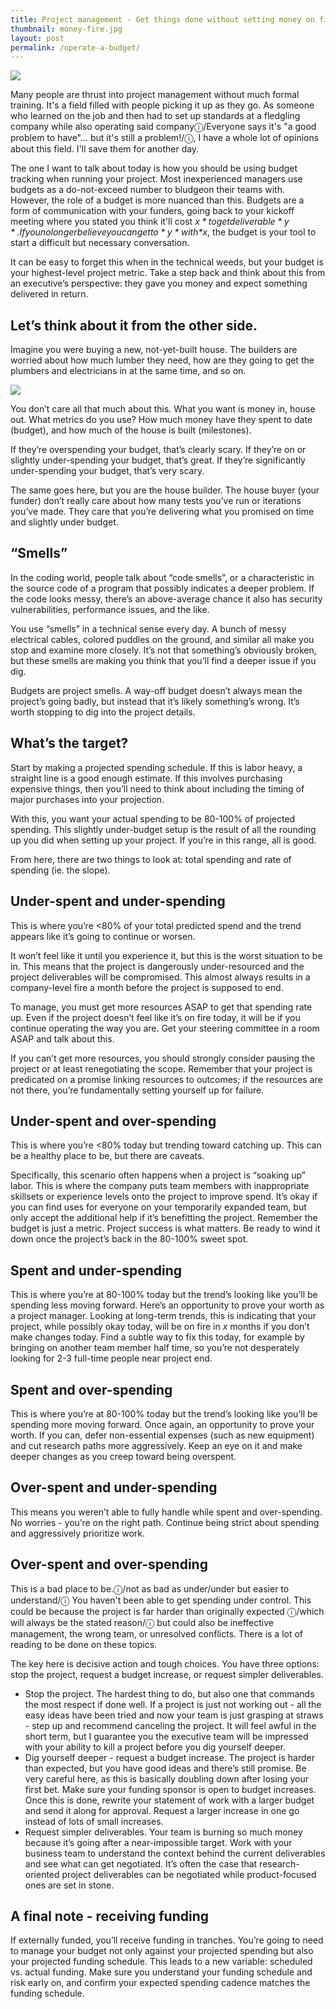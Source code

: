 ```yaml
---
title: Project management - Get things done without setting money on fire
thumbnail: money-fire.jpg
layout: post
permalink: /operate-a-budget/
---
```


![](/assets/2020-03-15-operate-a-budget/money-fire.jpg)

Many people are thrust into project management without much formal training. It's a field filled with people picking it up as they go. As someone who learned on the job and then had to set up standards at a fledgling company while also operating said companyⓘ/Everyone says it's "a good problem to have"... but it's still a problem!/ⓘ, I have a whole lot of opinions about this field. I'll save them for another day.

The one I want to talk about today is how you should be using budget tracking when running your project. Most inexperienced managers use budgets as a do-not-exceed number to bludgeon their teams with. However, the role of a budget is more nuanced than this. Budgets are a form of communication with your funders, going back to your kickoff meeting where you stated you think it'll cost *$x* to get deliverable *y*. If you no longer believe you can get to *y* with *$x*, the budget is your tool to start a difficult but necessary conversation.

It can be easy to forget this when in the technical weeds, but your budget is your highest-level project metric. Take a step back and think about this from an executive’s perspective: they gave you money and expect something delivered in return.

## Let’s think about it from the other side.

Imagine you were buying a new, not-yet-built house. The builders are worried about how much lumber they need, how are they going to get the plumbers and electricians in at the same time, and so on.

![](/assets/2020-03-15-operate-a-budget/house.jpg)

You don’t care all that much about this. What you want is money in, house out. What metrics do you use? How much money have they spent to date (budget), and how much of the house is built (milestones).

If they’re overspending your budget, that’s clearly scary. If they’re on or slightly under-spending your budget, that’s great. If they’re significantly under-spending your budget, that’s very scary.

The same goes here, but you are the house builder. The house buyer (your funder) don’t really care about how many tests you’ve run or iterations you’ve made. They care that you’re delivering what you promised on time and slightly under budget.

## “Smells”

In the coding world, people talk about “code smells”, or a characteristic in the source code of a program that possibly indicates a deeper problem. If the code looks messy, there’s an above-average chance it also has security vulnerabilities, performance issues, and the like.

You use “smells” in a technical sense every day. A bunch of messy electrical cables, colored puddles on the ground, and similar all make you stop and examine more closely. It’s not that something’s obviously broken, but these smells are making you think that you’ll find a deeper issue if you dig.

Budgets are project smells. A way-off budget doesn’t always mean the project’s going badly, but instead that it’s likely something’s wrong. It’s worth stopping to dig into the project details.

## What’s the target?

Start by making a projected spending schedule. If this is labor heavy, a straight line is a good enough estimate. If this involves purchasing expensive things, then you’ll need to think about including the timing of major purchases into your projection.

With this, you want your actual spending to be 80-100% of projected spending. This slightly under-budget setup is the result of all the rounding up you did when setting up your project. If you’re in this range, all is good.

From here, there are two things to look at: total spending and rate of spending (ie. the slope).

## Under-spent and under-spending

This is where you’re <80% of your total predicted spend and the trend appears like it’s going to continue or worsen.

It won’t feel like it until you experience it, but this is the worst situation to be in. This means that the project is dangerously under-resourced and the project deliverables will be compromised. This almost always results in a company-level fire a month before the project is supposed to end.

To manage, you must get more resources ASAP to get that spending rate up. Even if the project doesn’t feel like it’s on fire today, it will be if you continue operating the way you are. Get your steering committee in a room ASAP and talk about this.

If you can’t get more resources, you should strongly consider pausing the project or at least renegotiating the scope. Remember that your project is predicated on a promise linking resources to outcomes; if the resources are not there, you’re fundamentally setting yourself up for failure.

## Under-spent and over-spending

This is where you’re <80% today but trending toward catching up. This can be a healthy place to be, but there are caveats.

Specifically, this scenario often happens when a project is “soaking up” labor. This is where the company puts team members with inappropriate skillsets or experience levels onto the project to improve spend. It’s okay if you can find uses for everyone on your temporarily expanded team, but only accept the additional help if it’s benefitting the project. Remember the budget is just a metric. Project success is what matters. Be ready to wind it down once the project’s back in the 80-100% sweet spot.

## Spent and under-spending

This is where you’re at 80-100% today but the trend’s looking like you’ll be spending less moving forward. Here’s an opportunity to prove your worth as a project manager. Looking at long-term trends, this is indicating that your project, while possibly okay today, will be on fire in *x* months if you don’t make changes today. Find a subtle way to fix this today, for example by bringing on another team member half time, so you’re not desperately looking for 2-3 full-time people near project end.

## Spent and over-spending

This is where you’re at 80-100% today but the trend’s looking like you’ll be spending more moving forward. Once again, an opportunity to prove your worth. If you can, defer non-essential expenses (such as new equipment) and cut research paths more aggressively. Keep an eye on it and make deeper changes as you creep toward being overspent.

## Over-spent and under-spending

This means you weren’t able to fully handle while spent and over-spending. No worries - you’re on the right path. Continue being strict about spending and aggressively prioritize work.

## Over-spent and over-spending

This is a bad place to be.ⓘ/not as bad as under/under but easier to understand/ⓘ You haven't been able to get spending under control. This could be because the project is far harder than originally expected ⓘ/which will always be the stated reason/ⓘ but could also be ineffective management, the wrong team, or unresolved conflicts. There is a lot of reading to be done on these topics.

The key here is decisive action and tough choices. You have three options: stop the project, request a budget increase, or request simpler deliverables.

* Stop the project. The hardest thing to do, but also one that commands the most respect if done well. If a project is just not working out - all the easy ideas have been tried and now your team is just grasping at straws - step up and recommend canceling the project. It will feel awful in the short term, but I guarantee you the executive team will be impressed with your ability to kill a project before you dig yourself deeper.
* Dig yourself deeper - request a budget increase. The project is harder than expected, but you have good ideas and there’s still promise. Be very careful here, as this is basically doubling down after losing your first bet. Make sure your funding sponsor is open to budget increases. Once this is done, rewrite your statement of work with a larger budget and send it along for approval. Request a larger increase in one go instead of lots of small increases.
* Request simpler deliverables. Your team is burning so much money because it’s going after a near-impossible target. Work with your business team to understand the context behind the current deliverables and see what can get negotiated. It’s often the case that research-oriented project deliverables can be negotiated while product-focused ones are set in stone.

## A final note - receiving funding

If externally funded, you’ll receive funding in tranches. You’re going to need to manage your budget not only against your projected spending but also your projected funding schedule. This leads to a new variable: scheduled vs. actual funding. Make sure you understand your funding schedule and risk early on, and confirm your expected spending cadence matches the funding schedule.
